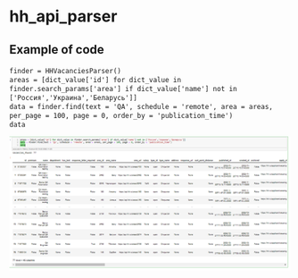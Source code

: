 # hh_api_parser
## Example of code
```
finder = HHVacanciesParser()
areas = [dict_value['id'] for dict_value in finder.search_params['area'] if dict_value['name'] not in ['Россия','Украина','Беларусь']]
data = finder.find(text = 'QA', schedule = 'remote', area = areas, per_page = 100, page = 0, order_by = 'publication_time')
data
```
<img src="https://github.com/alexeiveselov92/hh_api_parser/blob/main/hh_parser_example_screen.png" alt="drawing" width=600/>